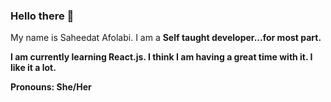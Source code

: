 ### Hello there 👋
My name is Saheedat Afolabi.
I am a <b>Self taught developer...for most part.

I am currently learning React.js. I think I am having a great time with it. I like it a lot. 

Pronouns: <b>She/Her

<!--
**Saheedatt/Saheedatt** is a ✨ _special_ ✨ repository because its `README.md` (this file) appears on your GitHub profile.

Here are some ideas to get you started:

- 🔭 I’m currently working on ...
- 🌱 I’m currently learning ...
- 👯 I’m looking to collaborate on ...
- 🤔 I’m looking for help with ...
- 💬 Ask me about ...
- 📫 How to reach me: ...
- 😄 Pronouns: ...
- ⚡ Fun fact: ...
-->
